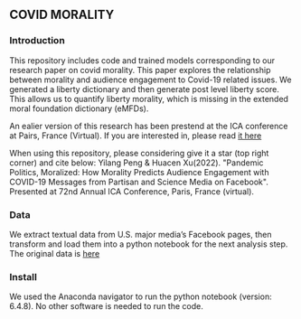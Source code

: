 ## COVID MORALITY

### Introduction

This repository includes code and trained models corresponding to our research paper on covid morality. This paper explores the relationship between morality and audience engagement to Covid-19 related issues. We generated a liberty dictionary and then generate post level liberty score. This allows us to quantify liberty morality, which is missing in the extended moral foundation dictionary (eMFDs). 

An ealier version of this research has been prestend at the ICA conference at Pairs, France (Virtual). If you are interested in, please read <a href="https://docs.google.com/presentation/d/1P02BEcFpWBeF6pBoh8xLRv3I8Cl3dhCI/edit?usp=sharing&ouid=111383536844814990723&rtpof=true&sd=true">it here</a> 

When using this repository, please considering give it a star (top right corner) and cite below: 
Yilang Peng & Huacen Xu(2022). "Pandemic Politics, Moralized: How Morality Predicts Audience Engagement with COVID-19 Messages from Partisan and Science Media on Facebook". Presented at 72nd Annual ICA Conference, Paris, France (virtual). 


### Data
We extract textual data from U.S. major media’s Facebook pages, then transform and load them into a python notebook for the next analysis step. The original data is <a href="[https://docs.google.com/presentation/d/1P02BEcFpWBeF6pBoh8xLRv3I8Cl3dhCI/edit?usp=sharing&ouid=111383536844814990723&rtpof=true&sd=true](https://drive.google.com/drive/folders/1arjfRysDY4nwcsgwTbKBCkYeLl7tq3SB?usp=sharing)">here</a> 

### Install
We used the Anaconda navigator to run the python notebook (version: 6.4.8). No other software is needed to run the code.
